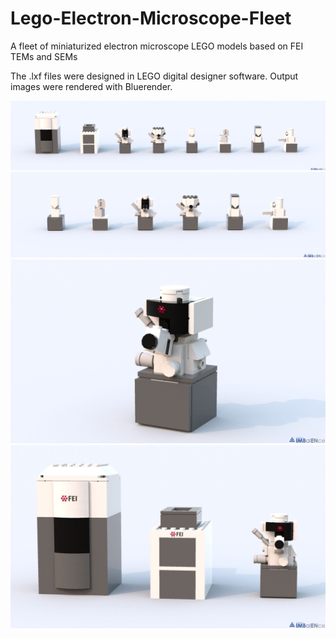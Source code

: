 # Lego-Electron-Microscope-Fleet
 A fleet of miniaturized electron microscope LEGO models based on FEI TEMs and SEMs
 
 The .lxf files were designed in LEGO digital designer software. Output images were rendered with Bluerender. 

<img src="Images_exports/Mini_comparison.jpg" width="800">

<img src="Images_exports/SEM_SDB.jpg" width="800">

<img src="Images_exports/helios.jpg" width="800">

<img src="Images_exports/All_in_one.jpg" width="800">

